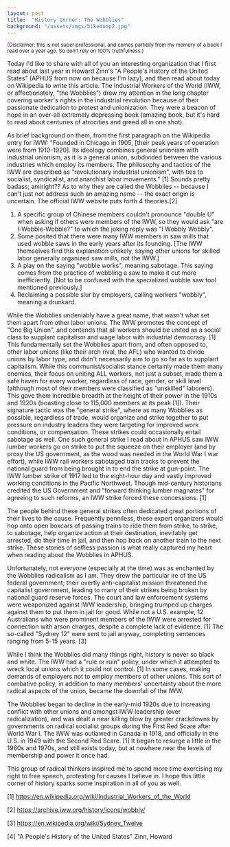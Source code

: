 ```yaml
---
layout: post
title:  "History Corner: The Wobblies"
background: "/assets/imgs/bikedump2.jpg"
---
```


<sub>(Disclaimer: this is not super professional, and comes partially from my memory of a book I read over a year ago. So don't rely on 100% truthfulness.)<sub>

Today I'd like to share with all of you an interesting organization that I first read about last year in Howard Zinn's "A People's History of the United States" (APHUS from now on because I'm lazy), and then read about today on Wikipedia to write this article. The Industrial Workers of the World (IWW, or affectionately, "the Wobblies") drew my attention in the long chapter covering worker's rights in the industrial revolution because of their passionate dedication to protest and unionization. They were a beacon of hope in an over-all extremely depressing book (amazing book, but it's hard to read about centuries of atrocities and greed all in one shot).

As brief background on them, from the first paragraph on the Wikipedia entry for IWW:
"Founded in Chicago in 1905, [their peak years of operation were from 1910-1920]. Its ideology combines general unionism with industrial unionism, as it is a general union, subdivided between the various industries which employ its members. The philosophy and tactics of the IWW are described as "revolutionary industrial unionism", with ties to socialist, syndicalist, and anarchist labor movements." [1]
Sounds pretty badass; amiright?? As to why they are called the Wobblies -- because I can't just not address such an amazing name -- the exact origin is uncertain. The official IWW website puts forth 4 theories.[2]
1. A specific group of Chinese members couldn't pronounce "double U" when asking if others were members of the IWW, so they would ask "are I-Wobble-Wobble?" to which the joking reply was "I Wobbly Wobbly".
2. Some posited that there were many IWW members in saw mills that used wobble saws in the early years after its founding. [The IWW themselves find this explanation unlikely, saying other unions for skilled labor generally organized saw mills, not the IWW.]
3. A play on the saying "wobble works", meaning sabotage. This saying comes from the practice of wobbling a saw to make it cut more inefficiently. [Not to be confused with the specialized wobble saw tool mentioned previously.]
4. Reclaiming a possible slur by employers, calling workers "wobbly", meaning a drunkard.

While the Wobblies undeniably have a great name, that wasn't what set them apart from other labor unions. The IWW promotes the concept of "One Big Union", and contends that all workers should be united as a social class to supplant capitalism and wage labor with industrial democracy. [1] This fundamentally set the Wobblies apart from, and often opposed to, other labor unions (like their arch rival, the AFL) who wanted to divide unions by labor type, and didn't necessarily aim to go so far as to supplant capitalism. While this communist/socialist stance certainly made them many enemies, their focus on uniting ALL workers, not just a subset, made them a safe haven for every worker, regardless of race, gender, or skill level (although most of their members were classified as "unskilled" laborers). This gave them incredible breadth at the height of their power in the 1910s and 1920s (boasting close to 115,000 members at its peak [1]). Their signature tactic was the "general strike", where as many Wobblies as possible, regardless of trade, would organize and strike together to put pressure on industry leaders they were targeting for improved work conditions, or compensation. These strikes could occasionally entail sabotage as well. One such general strike I read about in APHUS saw IWW lumber workers go on strike to put the squeeze on their employer (and by proxy the US government, as the wood was needed in the World War I war effort), while IWW rail workers sabotaged train tracks to prevent the national guard from being brought in to end the strike at gun-point. The IWW lumber strike of 1917 led to the eight-hour day and vastly improved working conditions in the Pacific Northwest. Though mid-century historians credited the US Government and "forward thinking lumber magnates" for agreeing to such reforms, an IWW strike forced these concessions. [1]

The people behind these general strikes often dedicated great portions of their lives to the cause. Frequently penniless, these expert organizers would hop onto open boxcars of passing trains to ride them from strike, to strike, to sabotage, help organize action at their destination, inevitably get arrested, do their time in jail, and then hop back on another train to the next strike. These stories of selfless passion is what really captured my heart when reading about the Wobblies in APHUS.

Unfortunately, not everyone (especially at the time) was as enchanted by the Wobblies radicalism as I am. They drew the particular ire of the US federal government; their overtly anti-capitalist mission threatened the capitalist government, leading to many of their strikes being broken by national guard reserve forces. The court and law enforcement systems were weaponized against IWW leadership, bringing trumped up charges against them to put them in jail for good. While not a U.S. example, 12 Australians who were prominent members of the IWW were arrested for connection with arson charges, despite a complete lack of evidence. [1] The so-called "Sydney 12" were sent to jail anyway, completing sentences ranging from 5-15 years. [3]

While I think the Wobblies did many things right, history is never so black and white. The IWW had a "rule or ruin" policy, under which it attempted to wreck local unions which it could not control. [1] In some cases, making demands of employers not to employ members of other unions. This sort of combative policy, in addition to many members' uncertainty about the more radical aspects of the union, became the downfall of the IWW.

The Wobblies began to decline in the early-mid 1920s due to increasing conflict with other unions and amongst IWW leadership (over radicalization), and was dealt a near killing blow by greater crackdowns by governments on radical socialist groups during the First Red Scare after World War I. The IWW was outlawed in Canada in 1918, and officially in the U.S. in 1949 with the Second Red Scare. [1] It began to resurge a little in the 1960s and 1970s, and still exists today, but at nowhere near the levels of membership and power it once had.

This group of radical thinkers inspired me to spend more time exercising my right to free speech, protesting for causes I believe in. I hope this little corner of history sparks some inspiration in all of you as well.

[1] https://en.wikipedia.org/wiki/Industrial_Workers_of_the_World

[2] https://archive.iww.org/history/icons/wobbly/

[3] https://en.wikipedia.org/wiki/Sydney_Twelve

[4] "A People's History of the United States" Zinn, Howard
